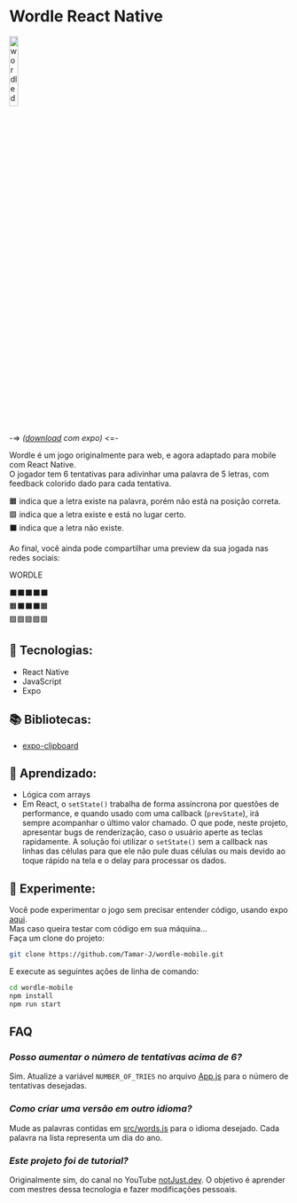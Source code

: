 # **Wordle React Native**

<img src=".github/wordle.gif" alt="wordle demo" width="18%"/>

-=> *([download](https://expo.dev/@tamar-j/Wordle) com expo)* <=-

Wordle é um jogo originalmente para web, e agora adaptado para mobile com React Native.   
O jogador tem 6 tentativas para adivinhar uma palavra de 5 letras, com feedback colorido dado para cada tentativa. 

🟧 indica que a letra existe na palavra, porém não está na posição correta.  
🟩 indica que a letra existe e está no lugar certo.   
⬛ indica que a letra não existe.   

Ao final, você ainda pode compartilhar uma preview da sua jogada nas redes sociais:

WORDLE

⬛⬛⬛⬛⬛  
🟧⬛⬛⬛🟧  
🟩🟩🟩🟩🟩  

## 🚀 Tecnologias:

- React Native
- JavaScript
- Expo 

## 📚 Bibliotecas:

- [expo-clipboard](https://docs.expo.dev/versions/latest/sdk/clipboard/)

## 🧠 Aprendizado:

* Lógica com arrays
* Em React, o `setState()` trabalha de forma assíncrona por questões de performance, e quando usado com uma callback (`prevState`), irá sempre acompanhar o último valor chamado. O que pode, neste projeto, apresentar bugs de renderização, caso o usuário aperte as teclas rapidamente. A solução foi utilizar o `setState()` sem a callback nas linhas das células para que ele não pule duas células ou mais devido ao toque rápido na tela e o delay para processar os dados.

## 🧪 Experimente:

Você pode experimentar o jogo sem precisar entender código, usando expo [aqui](https://expo.dev/@tamar-j/Wordle).   
Mas caso queira testar com código em sua máquina...   
Faça um clone do projeto:  
```bash 
git clone https://github.com/Tamar-J/wordle-mobile.git   
```
E execute as seguintes ações de linha de comando:
```bash
cd wordle-mobile
npm install
npm run start
```

## FAQ 

### *Posso aumentar o número de tentativas acima de 6?*

Sim. Atualize a variável `NUMBER_OF_TRIES` no arquivo [App.js](./App.js) para o número de tentativas desejadas.

### *Como criar uma versão em outro idioma?*

Mude as palavras contidas em [src/words.js](src/words.js) para o idioma desejado. Cada palavra na lista representa um dia do ano.

### *Este projeto foi de tutorial?*
Originalmente sim, do canal no YouTube [notJust․dev](https://www.youtube.com/c/notjustdev). O objetivo é aprender com mestres dessa tecnologia e fazer modificações pessoais.